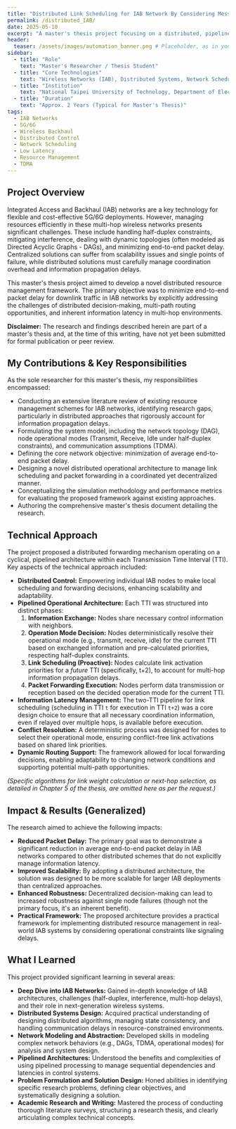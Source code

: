 ```yaml
---
title: "Distributed Link Scheduling for IAB Network By Considering Message Exchange Delay"
permalink: /distributed_IAB/
date: 2025-05-10
excerpt: "A master's thesis project focusing on a distributed, pipelined resource management architecture for IAB networks to minimize end-to-end packet delay, considering information propagation latency and half-duplex constraints."
header:
  teaser: /assets/images/automation_banner.png # Placeholder, as in your template
sidebar:
  - title: "Role"
    text: "Master's Researcher / Thesis Student"
  - title: "Core Technologies"
    text: "Wireless Networks (IAB), Distributed Systems, Network Scheduling, Resource Management, TDMA, DAG Modeling, Simulation (conceptual)"
  - title: "Institution"
    text: "National Taipei University of Technology, Department of Electronic Engineering"
  - title: "Duration"
    text: "Approx. 2 Years (Typical for Master's Thesis)"
tags:
  - IAB Networks
  - 5G/6G
  - Wireless Backhaul
  - Distributed Control
  - Network Scheduling
  - Low Latency
  - Resource Management
  - TDMA
---
```


## Project Overview

Integrated Access and Backhaul (IAB) networks are a key technology for flexible and cost-effective 5G/6G deployments. However, managing resources efficiently in these multi-hop wireless networks presents significant challenges. These include handling half-duplex constraints, mitigating interference, dealing with dynamic topologies (often modeled as Directed Acyclic Graphs - DAGs), and minimizing end-to-end packet delay. Centralized solutions can suffer from scalability issues and single points of failure, while distributed solutions must carefully manage coordination overhead and information propagation delays.

This master's thesis project aimed to develop a novel distributed resource management framework. The primary objective was to minimize end-to-end packet delay for downlink traffic in IAB networks by explicitly addressing the challenges of distributed decision-making, multi-path routing opportunities, and inherent information latency in multi-hop environments.

**Disclaimer:** The research and findings described herein are part of a master's thesis and, at the time of this writing, have not yet been submitted for formal publication or peer review.

## My Contributions & Key Responsibilities

As the sole researcher for this master's thesis, my responsibilities encompassed:
*   Conducting an extensive literature review of existing resource management schemes for IAB networks, identifying research gaps, particularly in distributed approaches that rigorously account for information propagation delays.
*   Formulating the system model, including the network topology (DAG), node operational modes (Transmit, Receive, Idle under half-duplex constraints), and communication assumptions (TDMA).
*   Defining the core network objective: minimization of average end-to-end packet delay.
*   Designing a novel distributed operational architecture to manage link scheduling and packet forwarding in a coordinated yet decentralized manner.
*   Conceptualizing the simulation methodology and performance metrics for evaluating the proposed framework against existing approaches.
*   Authoring the comprehensive master's thesis document detailing the research.

## Technical Approach

The project proposed a distributed forwarding mechanism operating on a cyclical, pipelined architecture within each Transmission Time Interval (TTI). Key aspects of the technical approach included:

*   **Distributed Control:** Empowering individual IAB nodes to make local scheduling and forwarding decisions, enhancing scalability and adaptability.
*   **Pipelined Operational Architecture:** Each TTI was structured into distinct phases:
    1.  **Information Exchange:** Nodes share necessary control information with neighbors.
    2.  **Operation Mode Decision:** Nodes deterministically resolve their operational mode (e.g., transmit, receive, idle) for the current TTI based on exchanged information and pre-calculated priorities, respecting half-duplex constraints.
    3.  **Link Scheduling (Proactive):** Nodes calculate link activation priorities for a *future* TTI (specifically, t+2), to account for multi-hop information propagation delays.
    4.  **Packet Forwarding Execution:** Nodes perform data transmission or reception based on the decided operation mode for the current TTI.
*   **Information Latency Management:** The two-TTI pipeline for link scheduling (scheduling in TTI `t` for execution in TTI `t+2`) was a core design choice to ensure that all necessary coordination information, even if relayed over multiple hops, is available before execution.
*   **Conflict Resolution:** A deterministic process was designed for nodes to select their operational mode, ensuring conflict-free link activations based on shared link priorities.
*   **Dynamic Routing Support:** The framework allowed for local forwarding decisions, enabling adaptability to changing network conditions and supporting potential multi-path opportunities.

*(Specific algorithms for link weight calculation or next-hop selection, as detailed in Chapter 5 of the thesis, are omitted here as per the request.)*

## Impact & Results (Generalized)

The research aimed to achieve the following impacts:
*   **Reduced Packet Delay:** The primary goal was to demonstrate a significant reduction in average end-to-end packet delay in IAB networks compared to other distributed schemes that do not explicitly manage information latency.
*   **Improved Scalability:** By adopting a distributed architecture, the solution was designed to be more scalable for larger IAB deployments than centralized approaches.
*   **Enhanced Robustness:** Decentralized decision-making can lead to increased robustness against single node failures (though not the primary focus, it's an inherent benefit).
*   **Practical Framework:** The proposed architecture provides a practical framework for implementing distributed resource management in real-world IAB systems by considering operational constraints like signaling delays.

## What I Learned

This project provided significant learning in several areas:
*   **Deep Dive into IAB Networks:** Gained in-depth knowledge of IAB architectures, challenges (half-duplex, interference, multi-hop delays), and their role in next-generation wireless systems.
*   **Distributed Systems Design:** Acquired practical understanding of designing distributed algorithms, managing state consistency, and handling communication delays in resource-constrained environments.
*   **Network Modeling and Abstraction:** Developed skills in modeling complex network behaviors (e.g., DAGs, TDMA, operational modes) for analysis and system design.
*   **Pipelined Architectures:** Understood the benefits and complexities of using pipelined processing to manage sequential dependencies and latencies in control systems.
*   **Problem Formulation and Solution Design:** Honed abilities in identifying specific research problems, defining clear objectives, and systematically designing a solution.
*   **Academic Research and Writing:** Mastered the process of conducting thorough literature surveys, structuring a research thesis, and clearly articulating complex technical concepts.